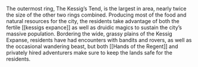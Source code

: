 The outermost ring, The Kessig’s Tend, is the largest in area, nearly twice the size of the other two rings combined. Producing most of the food and natural resources for the city, the residents take advantage of both the fertile [[kessigs expance]] as well as druidic magics to sustain the city’s massive population. Bordering the wide, grassy plains of the Kessig Expanse, residents have had encounters with bandits and rovers, as well as the occasional wandering beast, but both [[Hands of the Regent]] and privately hired adventurers make sure to keep the lands safe for the residents.